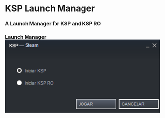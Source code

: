 # KSP Launch Manager
<h3> A Launch Manager for KSP and KSP RO <h3> 
Launch Manager <br>
<img src="KSP_x64/imgs/launchManager.png" width="560"> <br>
